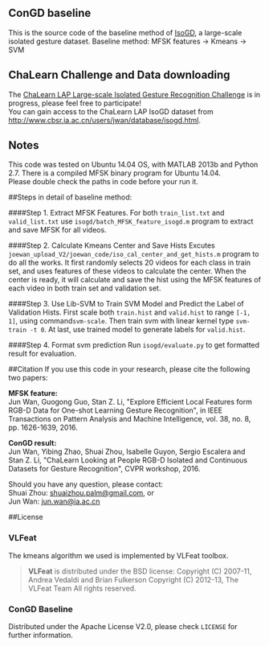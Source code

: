 ConGD baseline
---
This is the source code of the baseline method of [IsoGD](http://www.cbsr.ia.ac.cn/users/jwan/database/isogd.html),
a large-scale isolated gesture dataset.
Baseline method: MFSK features -> Kmeans -> SVM

## ChaLearn Challenge and Data downloading
The [ChaLearn LAP Large-scale Isolated Gesture Recognition Challenge](https://competitions.codalab.org/competitions/10331)
is in progress, please feel free to participate!  
You can gain access to the ChaLearn LAP IsoGD dataset from http://www.cbsr.ia.ac.cn/users/jwan/database/isogd.html.

## Notes
This code was tested on Ubuntu 14.04 OS, with MATLAB 2013b and Python 2.7. There is a compiled MFSK binary program for Ubuntu 14.04.  
Please double check the paths in code before your run it.

##Steps in detail of baseline method:

####Step 1. Extract MFSK Features.
For both `train_list.txt` and `valid_list.txt` use `isogd/batch_MFSK_feature_isogd.m` program to extract and save MFSK for all videos.

####Step 2. Calculate Kmeans Center and Save Hists
Excutes `joewan_upload_V2/joewan_code/iso_cal_center_and_get_hists.m` program to do all the works. It first randomly selects 20 videos for each class in train set, and uses features of these videos to calculate the center. When the center is ready, it will calculate and save the hist using the MFSK features of each video in both train set and validation set.

####Step 3. Use Lib-SVM to Train SVM Model and Predict the Label of Validation Hists.
First scale both `train.hist` and `valid.hist` to range `[-1, 1]`, using command`svm-scale`. Then train svm with linear kernel type `svm-train -t 0`. At last, use trained model to generate labels for `valid.hist`.

####Step 4. Format svm prediction
Run `isogd/evaluate.py` to get formatted result for evaluation.

##Citation
If you use this code in your research, please cite the following two papers:

**MFSK feature:**  
Jun Wan, Guogong Guo, Stan Z. Li, "Explore Efficient Local Features form RGB-D Data for One-shot Learning Gesture Recognition", in IEEE Transactions on Pattern Analysis and Machine Intelligence, vol. 38, no. 8, pp. 1626-1639, 2016.

**ConGD result:**  
Jun Wan, Yibing Zhao, Shuai Zhou, Isabelle Guyon, Sergio Escalera and Stan Z. Li, "ChaLearn Looking at People RGB-D Isolated and Continuous Datasets for Gesture Recognition", CVPR workshop, 2016.

Should you have any question, please contact:  
Shuai Zhou: shuaizhou.palm@gmail.com, or  
Jun Wan: jun.wan@ia.ac.cn

##License
### VLFeat
The kmeans algorithm we used is implemented by VLFeat toolbox.
> **VLFeat** is distributed under the BSD license:
> Copyright (C) 2007-11, Andrea Vedaldi and Brian Fulkerson
> Copyright (C) 2012-13, The VLFeat Team
> All rights reserved.

### ConGD Baseline
Distributed under the Apache License V2.0, please check `LICENSE` for further information.